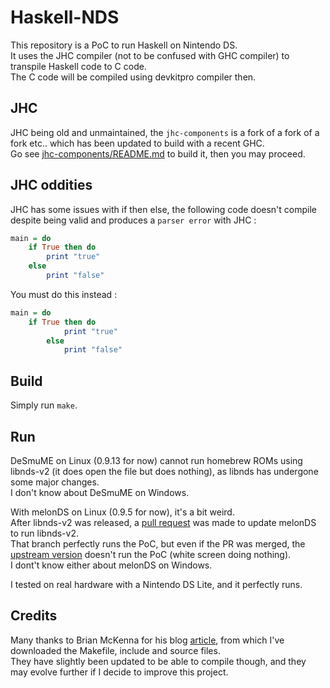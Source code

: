 # Haskell-NDS

This repository is a PoC to run Haskell on Nintendo DS.  
It uses the JHC compiler (not to be confused with GHC compiler) to transpile Haskell code to C code.  
The C code will be compiled using devkitpro compiler then.  

## JHC

JHC being old and unmaintained, the `jhc-components` is a fork of a fork of a fork etc.. which has been updated to build with a recent GHC.  
Go see [jhc-components/README.md](jhc-components/README.md) to build it, then you may proceed.  

## JHC oddities

JHC has some issues with if then else, the following code doesn't compile despite being valid and produces a `parser error` with JHC :  
```hs
main = do
    if True then do
        print "true"
    else
        print "false"
```
You must do this instead :  
```hs
main = do
    if True then do
            print "true"
        else
            print "false"
```

## Build

Simply run `make`.  

## Run

DeSmuME on Linux (0.9.13 for now) cannot run homebrew ROMs using libnds-v2 (it does open the file but does nothing), as libnds has undergone some major changes.  
I don't know about DeSmuME on Windows.  

With melonDS on Linux (0.9.5 for now), it's a bit weird.  
After libnds-v2 was released, a [pull request](https://github.com/melonDS-emu/melonDS/pull/2197) was made to update melonDS to run libnds-v2.  
That branch perfectly runs the PoC, but even if the PR was merged, the [upstream version](https://github.com/melonDS-emu/melonDS/commit/15c3faa26e879bdcff615558ded6dd886681ccae) doesn't run the PoC (white screen doing nothing).  
I dont't know either about melonDS on Windows.  

I tested on real hardware with a Nintendo DS Lite, and it perfectly runs.  

## Credits

Many thanks to Brian McKenna for his blog [article](https://brianmckenna.org/blog/learn_nintendo_ds_a_haskell), from which I've downloaded the Makefile, include and source files.  
They have slightly been updated to be able to compile though, and they may evolve further if I decide to improve this project.  
